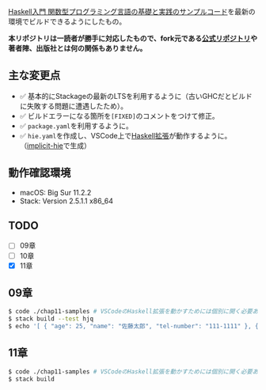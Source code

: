 [Haskell入門 関数型プログラミング言語の基礎と実践のサンプルコード](https://github.com/hiratara/Haskell-Nyumon-Sample)を最新の環境でビルドできるようにしたもの。

**本リポジトリは一読者が勝手に対応したもので、fork元である[公式リポジトリ](https://github.com/hiratara/Haskell-Nyumon-Sample)や著者陣、出版社とは何の関係もありません。**

## 主な変更点

- ✅ 基本的にStackageの最新のLTSを利用するように（古いGHCだとビルドに失敗する問題に遭遇したため）。
- ✅ ビルドエラーになる箇所を`[FIXED]`のコメントをつけて修正。
- ✅ `package.yaml`を利用するように。
- ✅ `hie.yaml`を作成し、VSCode上で[Haskell拡張](https://marketplace.visualstudio.com/items?itemName=haskell.haskell)が動作するように。（[implicit-hie](https://hackage.haskell.org/package/implicit-hie)で生成）

## 動作確認環境

- macOS: Big Sur 11.2.2
- Stack: Version 2.5.1.1 x86_64

## TODO

- [ ] 09章
- [ ] 10章
- [x] 11章

## 09章

```bash
$ code ./chap11-samples # VSCodeのHaskell拡張を動かすためには個別に開く必要あり
$ stack build --test hjq
$ echo '[ { "age": 25, "name": "佐藤太郎", "tel-number": "111-1111" }, { "age": 26, "name": "斎藤花子", "tel-number": "222-2222" }, { "age": 27, "name": "山田太郎", "tel-number": "333-3333" } ]' | stack exec hjq -- '{"name":.[2].name,"tel-numer":.[2].tel-number}'
```

## 11章

```bash
$ code ./chap11-samples # VSCodeのHaskell拡張を動かすためには個別に開く必要あり
$ stack build
```
